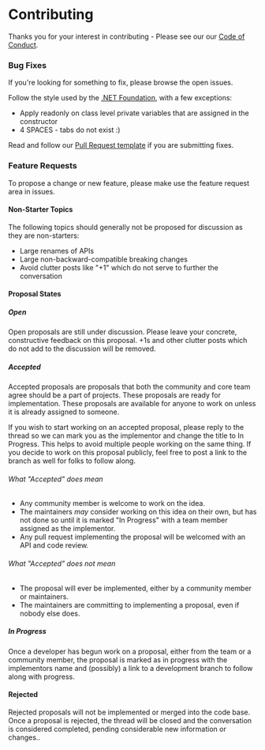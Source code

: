 # Contributing

Thanks you for your interest in contributing - Please see our our [Code of Conduct](CODE_OF_CONDUCT.md).


### Bug Fixes

If you're looking for something to fix, please browse the open issues.

Follow the style used by the [.NET Foundation](https://github.com/dotnet/corefx/blob/master/Documentation/coding-guidelines/coding-style.md), with a few exceptions:

- Apply readonly on class level private variables that are assigned in the constructor
- 4 SPACES - tabs do not exist :)

Read and follow our [Pull Request template](PULL_REQUEST_TEMPLATE.md) if you are submitting fixes.

### Feature Requests

To propose a change or new feature, please make use the feature request area in issues.

#### Non-Starter Topics
The following topics should generally not be proposed for discussion as they are non-starters:

* Large renames of APIs
* Large non-backward-compatible breaking changes
* Avoid clutter posts like "+1" which do not serve to further the conversation

#### Proposal States
##### Open
Open proposals are still under discussion. Please leave your concrete, constructive feedback on this proposal. +1s and other clutter posts which do not add to the discussion will be removed.

##### Accepted
Accepted proposals are proposals that both the community and core team agree should be a part of projects. These proposals are ready for implementation. These proposals are available for anyone to work on unless it is already assigned to someone.

If you wish to start working on an accepted proposal, please reply to the thread so we can mark you as the implementor and change the title to In Progress. This helps to avoid multiple people working on the same thing. If you decide to work on this proposal publicly, feel free to post a link to the branch as well for folks to follow along.

###### What "Accepted" does mean
* Any community member is welcome to work on the idea.
* The maintainers _may_ consider working on this idea on their own, but has not done so until it is marked "In Progress" with a team member assigned as the implementor.
* Any pull request implementing the proposal will be welcomed with an API and code review.

###### What "Accepted" does not mean
* The proposal will ever be implemented, either by a community member or maintainers.
* The maintainers are committing to implementing a proposal, even if nobody else does. 

##### In Progress
Once a developer has begun work on a proposal, either from the team or a community member, the proposal is marked as in progress with the implementors name and (possibly) a link to a development branch to follow along with progress.

#### Rejected
Rejected proposals will not be implemented or merged into the code base. Once a proposal is rejected, the thread will be closed and the conversation is considered completed, pending considerable new information or changes..